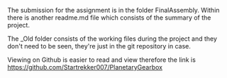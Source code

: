 The submission for the assignment is in the folder FinalAssembly. Within there is another readme.md file which consists of the summary of the project.

The _Old folder consists of the working files during the project and they don't need to be seen, they're just in the git repository in case.

Viewing on Github is easier to read and view therefore the link is https://github.com/Startrekker007/PlanetaryGearbox

